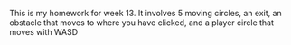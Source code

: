 This is my homework for week 13. It involves 5 moving circles, an exit, an obstacle that moves to where you have clicked, and a player circle that moves with WASD
